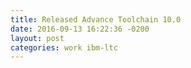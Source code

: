 ```yaml
---
title: Released Advance Toolchain 10.0
date: 2016-09-13 16:22:36 -0200
layout: post
categories: work ibm-ltc
---
```

